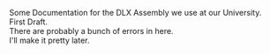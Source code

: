 Some Documentation for the DLX Assembly we use at our University.  
First Draft.  
There are probably a bunch of errors in here.  
I'll make it pretty later.  